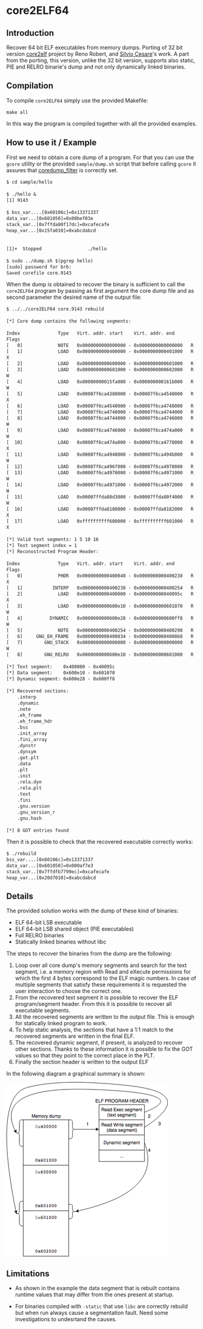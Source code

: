 # core2ELF64

## Introduction

Recover 64 bit ELF executables from memory dumps. Porting of 32 bit version [core2elf](https://bitbucket.org/renorobert/core2elf.git) project by Reno Robert, and [Silvio Cesare](https://bitbucket.org/renorobert/core2elf/src/9194ebc6d72b1c85f8f6844af85681580522d75b/core-reconstruction.txt?at=master&fileviewer=file-view-default)'s work.
A part from the porting, this version, unlike the 32 bit version, supports also static, PIE and RELRO binarie's dump and not only dynamically linked binaries.

## Compilation
To compile `core2ELF64` simply use the provided Makefile:

```
make all
```

In this way the program is compiled together with all the provided examples.

## How to use it / Example

First we need to obtain a core dump of a program. For that you can use the `gcore` utility or the provided `sample/dump.sh` script that before calling `gcore` it assures that [coredump_filter](man7.org/linux/man-pages/man5/core.5.html) is correctly set.

```
$ cd sample/hello

$ ./hello &
[1] 9143

$ bss_var....[0x60106c]=0x13371337
data_var...[0x601050]=0x00bef03e
stack_var..[0x7ffda80f17dc]=0xcafecafe
heap_var...[0x15fa010]=0xabcdabcd


[1]+  Stopped                 ./hello

$ sudo ../dump.sh $(pgrep hello)
[sudo] password for brb: 
Saved corefile core.9143
```

When the dump is obtained to recover the binary is sufficient to call the `core2ELF64` program by passing as first argument the core dump file and as second parameter the desired name of the output file: 

```
$ ../../core2ELF64 core.9143 rebuild

[*] Core dump contains the following segments:

Index              Type   Virt. addr. start    Virt. addr. end      Flags
[   0]             NOTE   0x0000000000000000 - 0x0000000000000000   R    
[   1]             LOAD   0x0000000000400000 - 0x0000000000401000   R   X
[   2]             LOAD   0x0000000000600000 - 0x0000000000601000   R    
[   3]             LOAD   0x0000000000601000 - 0x0000000000602000   R W  
[   4]             LOAD   0x00000000015fa000 - 0x000000000161b000   R W  
[   5]             LOAD   0x00007f6ca4380000 - 0x00007f6ca4540000   R   X
[   6]             LOAD   0x00007f6ca4540000 - 0x00007f6ca4740000   R    
[   7]             LOAD   0x00007f6ca4740000 - 0x00007f6ca4744000   R    
[   8]             LOAD   0x00007f6ca4744000 - 0x00007f6ca4746000   R W  
[   9]             LOAD   0x00007f6ca4746000 - 0x00007f6ca474a000   R W  
[  10]             LOAD   0x00007f6ca474a000 - 0x00007f6ca4770000   R   X
[  11]             LOAD   0x00007f6ca4948000 - 0x00007f6ca494b000   R W  
[  12]             LOAD   0x00007f6ca496f000 - 0x00007f6ca4970000   R    
[  13]             LOAD   0x00007f6ca4970000 - 0x00007f6ca4971000   R W  
[  14]             LOAD   0x00007f6ca4971000 - 0x00007f6ca4972000   R W  
[  15]             LOAD   0x00007ffda80d3000 - 0x00007ffda80f4000   R W  
[  16]             LOAD   0x00007ffda8180000 - 0x00007ffda8182000   R   X
[  17]             LOAD   0xffffffffff600000 - 0xffffffffff601000   R   X

[*] Valid text segments: 1 5 10 16 
[*] Text segment index = 1
[*] Reconostructed Program Header:

Index              Type   Virt. addr. start    Virt. addr. end      Flags
[   0]             PHDR   0x0000000000400040 - 0x0000000000400238   R   X
[   1]           INTERP   0x0000000000400238 - 0x0000000000400254   R    
[   2]             LOAD   0x0000000000400000 - 0x000000000040095c   R   X
[   3]             LOAD   0x0000000000600e10 - 0x0000000000601070   R W  
[   4]          DYNAMIC   0x0000000000600e28 - 0x0000000000600ff8   R W  
[   5]             NOTE   0x0000000000400254 - 0x0000000000400298   R    
[   6]     GNU_EH_FRAME   0x0000000000400834 - 0x0000000000400868   R    
[   7]        GNU_STACK   0x0000000000000000 - 0x0000000000000000   R W  
[   8]        GNU_RELRO   0x0000000000600e10 - 0x0000000000601000   R    

[*] Text segment:    0x400000 - 0x40095c
[*] Data segment:    0x600e10 - 0x601070
[*] Dynamic segment: 0x600e28 - 0x600ff8

[*] Recovered sections:
    .interp
    .dynamic
    .note
    .eh_frame
    .eh_frame_hdr
    .bss
    .init_array
    .fini_array
    .dynstr
    .dynsym
    .got.plt
    .data
    .plt
    .init
    .rela.dyn
    .rela.plt
    .text
    .fini
    .gnu.version
    .gnu_version_r
    .gnu.hash

[*] 8 GOT entries found

```

Then it is possible to check that the recovered executable correctly works:

```
$ ./rebuild 
bss_var....[0x60106c]=0x13371337
data_var...[0x601050]=0x000af7e3
stack_var..[0x7ffdfb7799ec]=0xcafecafe
heap_var...[0x20d7010]=0xabcdabcd
```

## Details

The provided solution works with the dump of these kind of binaries:

* ELF 64-bit LSB executable
* ELF 64-bit LSB shared object (PIE executables)
* Full RELRO binaries
* Statically linked binaries without libc

The steps to recover the binaries from the dump are the following:

1. Loop over all core dump's memory segments and search for the text segment, i.e. a memory region with Read and eXecute permissions for which the first 4 bytes correspond to the ELF magic numbers. In case of multiple segments that satisfy these requirements it is requested the user interaction to choose the correct one. 
2. From the recovered text segment it is possible to recover the ELF program/segment header. From this it is possible to recover all executable segments. 
3. All the recovered segments are written to the output file. This is enough for statically linked program to work.
4. To help static analysis, the sections that have a 1:1 match to the recovered segments are written in the final ELF. 
5. The recovered dynamic segment, if present, is analyzed to recover other sections. Thanks to these information it is possible to fix the GOT values so that they point to the correct place in the PLT.
6. Finally the section header is written to the output ELF
 
In the following diagram a graphical summary is shown:

![core recover graphical summary](img/diagram.png)

## Limitations

* As shown in the example the data segment that is rebuilt contains runtime values that may differ from the ones present at startup.

* For binaries compiled with `-static` that use `libc` are correctly rebuild but when run always cause a segmentation fault. Need some investigations to undesrtand the causes.
